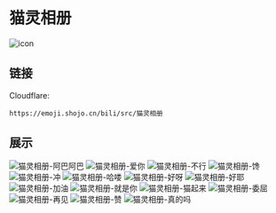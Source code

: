 # 猫灵相册
![icon](https://emoji.shojo.cn/bili/src/猫灵相册/icon.png)
## 链接
Cloudflare:
```
https://emoji.shojo.cn/bili/src/猫灵相册
```
## 展示
![猫灵相册-阿巴阿巴](https://emoji.shojo.cn/bili/src/猫灵相册/猫灵相册-阿巴阿巴.png)
![猫灵相册-爱你](https://emoji.shojo.cn/bili/src/猫灵相册/猫灵相册-爱你.png)
![猫灵相册-不行](https://emoji.shojo.cn/bili/src/猫灵相册/猫灵相册-不行.png)
![猫灵相册-馋](https://emoji.shojo.cn/bili/src/猫灵相册/猫灵相册-馋.png)
![猫灵相册-冲](https://emoji.shojo.cn/bili/src/猫灵相册/猫灵相册-冲.png)
![猫灵相册-哈喽](https://emoji.shojo.cn/bili/src/猫灵相册/猫灵相册-哈喽.png)
![猫灵相册-好呀](https://emoji.shojo.cn/bili/src/猫灵相册/猫灵相册-好呀.png)
![猫灵相册-好耶](https://emoji.shojo.cn/bili/src/猫灵相册/猫灵相册-好耶.png)
![猫灵相册-加油](https://emoji.shojo.cn/bili/src/猫灵相册/猫灵相册-加油.png)
![猫灵相册-就是你](https://emoji.shojo.cn/bili/src/猫灵相册/猫灵相册-就是你.png)
![猫灵相册-猫起来](https://emoji.shojo.cn/bili/src/猫灵相册/猫灵相册-猫起来.png)
![猫灵相册-委屈](https://emoji.shojo.cn/bili/src/猫灵相册/猫灵相册-委屈.png)
![猫灵相册-再见](https://emoji.shojo.cn/bili/src/猫灵相册/猫灵相册-再见.png)
![猫灵相册-赞](https://emoji.shojo.cn/bili/src/猫灵相册/猫灵相册-赞.png)
![猫灵相册-真的吗](https://emoji.shojo.cn/bili/src/猫灵相册/猫灵相册-真的吗.png)
